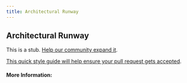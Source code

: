 ```yaml
---
title: Architectural Runway
---
```


## Architectural Runway

This is a stub. [Help our community expand it](https://github.com/freecodecamp/guides/tree/master/src/pages/articles/agile/architectural-runway/index.md).

[This quick style guide will help ensure your pull request gets accepted](https://github.com/freeCodeCamp/guides/blob/master/README.md).

<!-- The article goes here, in GitHub-flavored Markdown. Feel free to add YouTube videos, images, and CodePen/JSBin embeds  -->

#### More Information:
<!-- Please add any articles you think might be helpful to read before writing the article -->


